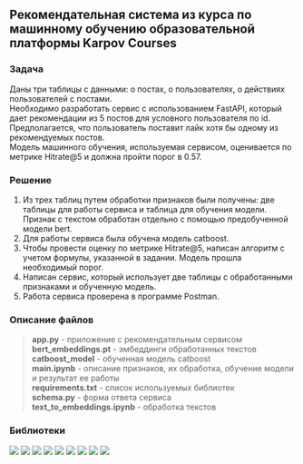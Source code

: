 ## Рекомендательная система из курса по машинному обучению образовательной платформы Karpov Courses
        
### Задача

Даны три таблицы с данными: о постах, о пользователях, о действиях пользователей с постами.    
Необходимо разработать сервис с использованием FastAPI, который дает рекомендации из 5 постов для условного пользователя по id.    
Предполагается, что пользователь поставит лайк хотя бы одному из рекомендуемых постов.    
Модель машинного обучения, используемая сервисом, оценивается по метрике Hitrate@5 и должна пройти порог в  0.57.

### Решение

1. Из трех таблиц путем обработки признаков были получены: две таблицы для работы сервиса и таблица для обучения модели. Признак с текстом обработан отдельно с помощью предобученной модели bert.   
2. Для работы сервиса была обучена модель catboost.    
3. Чтобы провести оценку по метрике Hitrate@5, написан алгоритм с учетом формулы, указанной в задании. Модель прошла необходимый порог.   
4. Написан сервис, который использует две таблицы с обработанными признаками и обученную модель.    
5. Работа сервиса проверена в программе Postman. 

### Описание файлов

>__app.py__ - приложение с рекомендательным сервисом    
__bert_embeddings.pt__ - эмбеддинги обработанных текстов    
__catboost_model__ - обученная модель catboost    
__main.ipynb__ - описание признаков, их обработка, обучение модели и результат ее работы    
__requirements.txt__ - список используемых библиотек    
__schema.py__ - форма ответа сервиса    
__text_to_embeddings.ipynb__ - обработка текстов    

### Библиотеки

<div id="badges">
  <img src="https://img.shields.io/badge/pandas-black?style=for-the-badge&logo=pandas"/>
  <img src="https://img.shields.io/badge/numpy-black?style=for-the-badge&logo=numpy"/>
  <img src="https://img.shields.io/badge/sqlalchemy-black?style=for-the-badge&logo=sqlalchemy"/>
  <img src="https://img.shields.io/badge/sklearn-black?style=for-the-badge&logo=scikit-learn"/>
  <img src="https://img.shields.io/badge/pytorch-black?style=for-the-badge&logo=pytorch"/>
  <img src="https://img.shields.io/badge/catboost-black?style=for-the-badge&logo=catboost"/>
  <img src="https://img.shields.io/badge/fastapi-black?style=for-the-badge&logo=fastapi"/>
  <img src="https://img.shields.io/badge/pydantic-black?style=for-the-badge&logo=pydantic"/>
  <img src="https://img.shields.io/badge/uvicorn-black?style=for-the-badge&logo=uvicorn"/>
</div>
